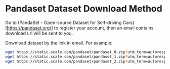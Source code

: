 # Pandaset Dataset Download Method

Go to (PandaSet - Open-source Dataset for Self-driving Cars)[https://pandaset.org/] to register your account, then an email contains download url will be sent to you.

Download dataset by the link in email. For example:

```bash
wget https://static.scale.com/pandaset/pandaset_0.zip?utm_term=autoresponder-pandaset-dataset&utm_campaign=pandaset-dataset&utm_medium=email&_hsmi=*************&utm_content=autoresponder-pandaset-dataset&utm_source=newsletter
wget https://static.scale.com/pandaset/pandaset_1.zip?utm_term=autoresponder-pandaset-dataset&utm_campaign=pandaset-dataset&utm_medium=email&_hsmi=*************&utm_content=autoresponder-pandaset-dataset&utm_source=newsletter
wget https://static.scale.com/pandaset/pandaset_2.zip?utm_term=autoresponder-pandaset-dataset&utm_campaign=pandaset-dataset&utm_medium=email&_hsmi=*************&utm_content=autoresponder-pandaset-dataset&utm_source=newsletter
```
